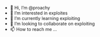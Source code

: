 - 👋 Hi, I’m @proachy
- 👀 I’m interested in exploites
- 🌱 I’m currently learning exploiting
- 💞️ I’m looking to collaborate on exploiting
- 📫 How to reach me ...

<!---
proachy/proachy is a ✨ special ✨ repository because its `README.md` (this file) appears on your GitHub profile.
You can click the Preview link to take a look at your changes.
--->
